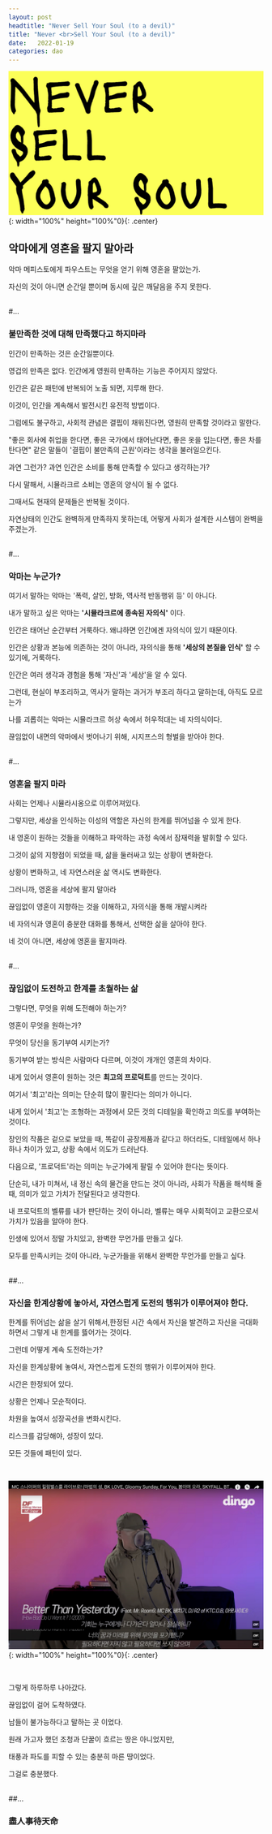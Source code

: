 ```yaml
---
layout: post
headtitle: "Never Sell Your Soul (to a devil)"
title: "Never <br>Sell Your Soul (to a devil)"
date:   2022-01-19
categories: dao
---
```


![neverSellYourSoul](/assets/images/neverSellYourSoul.jpg){: width="100%" height="100%"0}{: .center}

## 악마에게 영혼을 팔지 말아라

악마 메피스토에게 파우스트는 무엇을 얻기 위해 영혼을 팔았는가.

자신의 것이 아니면 순간일 뿐이며 동시에 깊은 깨달음을 주지 못한다.

<br>
#...
<br>

### 불만족한 것에 대해 만족했다고 하지마라

인간이 만족하는 것은 순간일뿐이다.

영겁의 만족은 없다. 인간에게 영원히 만족하는 기능은 주어지지 않았다.

인간은 같은 패턴에 반복되어 노출 되면, 지루해 한다.

이것이, 인간을 계속해서 발전시킨 유전적 방법이다.

그럼에도 불구하고, 사회적 관념은 결핍이 채워진다면, 영원히 만족할 것이라고 말한다.

"좋은 회사에 취업을 한다면, 좋은 국가에서 태어난다면, 좋은 옷을 입는다면, 좋은 차를 탄다면" 같은 말들이 '결핍이 불만족의 근원'이라는 생각을 불러일으킨다.

과연 그런가? 과연 인간은 소비를 통해 만족할 수 있다고 생각하는가?

다시 말해서, 시뮬라크르 소비는 영혼의 양식이 될 수 없다.

그때서도 현재의 문제들은 반복될 것이다.

자연상태의 인간도 완벽하게 만족하지 못하는데, 어떻게 사회가 설계한 시스템이 완벽을 주겠는가.

<br>
#...
<br>

### 악마는 누군가?

여기서 말하는 악마는 '폭력, 살인, 방화, 역사적 반동행위 등' 이 아니다. 

내가 말하고 싶은 악마는 **'시뮬라크르에 종속된 자의식'** 이다.

인간은 태어난 순간부터 거룩하다. 왜냐하면 인간에겐 자의식이 있기 때문이다.

인간은 상황과 본능에 의존하는 것이 아니라, 자의식을 통해 **'세상의 본질을 인식'** 할 수 있기에, 거룩하다.

인간은 여러 생각과 경험을 통해 '자신'과 '세상'을 알 수 있다.

그런데, 현실이 부조리하고, 역사가 말하는 과거가 부조리 하다고 말하는데, 아직도 모르는가

나를 괴롭히는 악마는 시뮬라크르 허상 속에서 허우적대는 네 자의식이다.

끊임없이 내면의 악마에서 벗어나기 위해, 시지프스의 형벌을 받아야 한다.

<br>
#...
<br>

### 영혼을 팔지 마라

사회는 언제나 시뮬라시옹으로 이루어져있다.

그렇지만, 세상을 인식하는 이성의 역할은 자신의 한계를 뛰어넘을 수 있게 한다.

내 영혼이 원하는 것들을 이해하고 파악하는 과정 속에서 잠재력을 발휘할 수 있다.

그것이 삶의 지향점이 되었을 때, 삶을 둘러싸고 있는 상황이 변화한다.

상황이 변화하고, 네 자연스러운 삶 역시도 변화한다.

그러니까, 영혼을 세상에 팔지 말아라

끊임없이 영혼이 지향하는 것을 이해하고, 자의식을 통해 개발시켜라

네 자의식과 영혼이 충분한 대화를 통해서, 선택한 삶을 살아야 한다.

네 것이 아니면, 세상에 영혼을 팔지마라.

<br>
#...
<br>

### 끊임없이 도전하고 한계를 초월하는 삶

그렇다면, 무엇을 위해 도전해야 하는가?

영혼이 무엇을 원하는가?

무엇이 당신을 동기부여 시키는가?

동기부여 받는 방식은 사람마다 다르며, 이것이 개개인 영혼의 차이다.

내게 있어서 영혼이 원하는 것은 **최고의 프로덕트**를 만드는 것이다.

여기서 '최고'라는 의미는 단순히 많이 팔린다는 의미가 아니다. 

내게 있어서 '최고'는 조형하는 과정에서 모든 것의 디테일을 확인하고 의도를 부여하는 것이다.

장인의 작품은 겉으로 보았을 때, 똑같이 공장제품과 같다고 하더라도, 디테일에서 하나하나 차이가 있고, 상황 속에서 의도가 드러난다.

다음으로, '프로덕트'라는 의미는 누군가에게 팔릴 수 있어야 한다는 뜻이다.

단순히, 내가 미쳐서, 내 정신 속의 물건을 만드는 것이 아니라, 사회가 작품을 해석해 줄 때, 의미가 있고 가치가 전달된다고 생각한다.

내 프로덕트의 벨류를 내가 판단하는 것이 아니라, 벨류는 매우 사회적이고 교환으로서 가치가 있음을 알아야 한다.

인생에 있어서 정말 가치있고, 완벽한 무언가를 만들고 싶다.

모두를 만족시키는 것이 아니라, 누군가들을 위해서 완벽한 무언가를 만들고 싶다.

<br>
##...
<br>

### 자신을 한계상황에 놓아서, 자연스럽게 도전의 행위가 이루어져야 한다.

한계를 뛰어넘는 삶을 살기 위해서,한정된 시간 속에서 자신을 발견하고 자신을 극대화하면서 그렇게 내 한계를 뜷어가는 것이다.

그런데 어떻게 계속 도전하는가?

자신을 한계상황에 놓여서, 자연스럽게 도전의 행위가 이루어져야 한다.

시간은 한정되어 있다.

상황은 언제나 모순적이다. 

차원을 높여서 성장곡선을 변화시킨다.

리스크를 감당해야, 성장이 있다.

모든 것들에 패턴이 있다.

<br>

![betterThanYesterday](/assets/images/betterThanYesterday.jpg){: width="100%" height="100%"0}{: .center}

<br>

그렇게 하루하루 나아갔다.

끊임없이 걸어 도착하였다.

남들이 불가능하다고 말하는 곳 이었다.

원래 가고자 했던 조청과 단꿀이 흐르는 땅은 아니었지만,

태풍과 파도를 피할 수 있는 충분히 마른 땅이었다.

그걸로 충분했다.

<br>
##...

### 盡人事待天命

